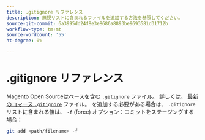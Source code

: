 ```yaml
---
title: .gitignore リファレンス
description: 無視リストに含まれるファイルを追加する方法を参照してください。
source-git-commit: 6a3995dd24f8e3e8686a8893be9693581d31712b
workflow-type: tm+mt
source-wordcount: '55'
ht-degree: 0%

---
```



# .gitignore リファレンス

Magento Open Sourceはベースを含む `.gitignore` ファイル。 詳しくは、 [最新のコマース `.gitignore`](https://raw.githubusercontent.com/magento/magento2/2.4/.gitignore) ファイル。 を追加する必要がある場合は、 `.gitignore` リストに含まれる値は、 `-f` (force) オプション：コミットをステージングする場合：

```bash
git add <path/filename> -f
```
